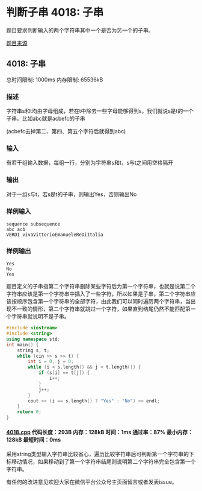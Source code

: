 # 判断子串 4018: 子串

题目要求判断输入的两个字符串其中一个是否为另一个的子串。

[题目来源](http://bailian.openjudge.cn/practice/4018/)

## 4018: 子串

总时间限制: 1000ms    内存限制: 65536kB

### 描述

字符串s和t均由字母组成，若在t中除去一些字母能够得到s，我们就说s是t的一个子串。比如abc就是acbefc的子串

(acbefc去掉第二、第四、第五个字符后就得到abc)

### 输入

有若干组输入数据，每组一行，分别为字符串s和t，s与t之间用空格隔开

### 输出

对于一组s与t，若s是t的子串，则输出Yes，否则输出No

### 样例输入
```
sequence subsequence
abc acb
VERDI vivaVittorioEmanueleReDiItalia
```
### 样例输出
```
Yes
No
Yes
```
题目定义的子串指第二个字符串删除某些字符后为第一个字符串，也就是说第二个字符串应该是第一个字符串中插入了一些字符，所以如果是子串，第二个字符串应该按顺序包含第一个字符串的全部字符，由此我们可以同时遍历两个字符串，当出现不一致的情形，第二个字符串就跳过一个字符，如果直到结尾仍然不能匹配第一个字符串就说明不是子串。
```cpp
#include <iostream>
#include <string>
using namespace std;
int main() {
	string s, t;
	while (cin >> s >> t) {
		int i = 0, j = 0;
		while (i < s.length() && j < t.length()) {
			if (s[i] == t[j]) {
				i++;
			}
			j++;
		}
		cout << (i == s.length() ? "Yes" : "No") << endl;
	}
	return 0;
}
```
#### [4018.cpp](/Code/4000-4099/4018.cpp) 代码长度：293B 内存：128kB 时间：1ms 通过率：87% 最小内存：128kB  最短时间：0ms

采用string类型输入字符串比较省心，遍历比较字符串后可判断第一个字符串的下标移动情况，如果移动到了第一个字符串结尾则说明第二个字符串完全包含第一个字符串。

有任何的改进意见欢迎大家在微信平台公众号主页面留言或者发表issue。
